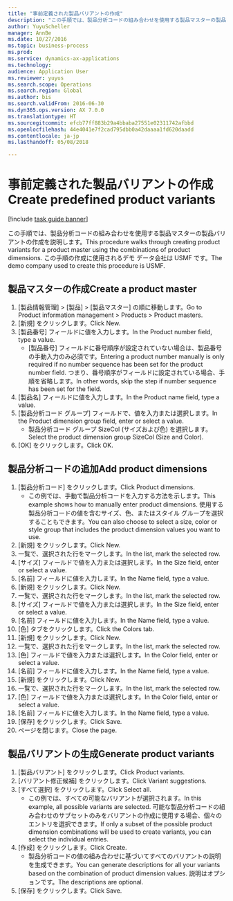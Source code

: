 ```yaml
--- 
title: "事前定義された製品バリアントの作成"
description: "この手順では、製品分析コードの組み合わせを使用する製品マスターの製品バリアントの作成を説明します。"
author: YuyuScheller
manager: AnnBe
ms.date: 10/27/2016
ms.topic: business-process
ms.prod: 
ms.service: dynamics-ax-applications
ms.technology: 
audience: Application User
ms.reviewer: yuyus
ms.search.scope: Operations
ms.search.region: Global
ms.author: bis
ms.search.validFrom: 2016-06-30
ms.dyn365.ops.version: AX 7.0.0
ms.translationtype: HT
ms.sourcegitcommit: efcb77ff883b29a4bbaba27551e02311742afbbd
ms.openlocfilehash: 44e4041e7f2cad795dbb0a42daaaa1fd620daadd
ms.contentlocale: ja-jp
ms.lasthandoff: 05/08/2018

---
```

# <a name="create-predefined-product-variants"></a><span data-ttu-id="4ffcd-103">事前定義された製品バリアントの作成</span><span class="sxs-lookup"><span data-stu-id="4ffcd-103">Create predefined product variants</span></span>

[!include [task guide banner](../../includes/task-guide-banner.md)]

<span data-ttu-id="4ffcd-104">この手順では、製品分析コードの組み合わせを使用する製品マスターの製品バリアントの作成を説明します。</span><span class="sxs-lookup"><span data-stu-id="4ffcd-104">This procedure walks through creating product variants for a product master using the combinations of product dimensions.</span></span> <span data-ttu-id="4ffcd-105">この手順の作成に使用されるデモ データ会社は USMF です。</span><span class="sxs-lookup"><span data-stu-id="4ffcd-105">The demo company used to create this procedure is USMF.</span></span>


## <a name="create-a-product-master"></a><span data-ttu-id="4ffcd-106">製品マスターの作成</span><span class="sxs-lookup"><span data-stu-id="4ffcd-106">Create a product master</span></span>
1. <span data-ttu-id="4ffcd-107">[製品情報管理] > [製品] > [製品マスター] の順に移動します。</span><span class="sxs-lookup"><span data-stu-id="4ffcd-107">Go to Product information management > Products > Product masters.</span></span>
2. <span data-ttu-id="4ffcd-108">[新規] をクリックします。</span><span class="sxs-lookup"><span data-stu-id="4ffcd-108">Click New.</span></span>
3. <span data-ttu-id="4ffcd-109">[製品番号] フィールドに値を入力します。</span><span class="sxs-lookup"><span data-stu-id="4ffcd-109">In the Product number field, type a value.</span></span>
    * <span data-ttu-id="4ffcd-110">[製品番号] フィールドに番号順序が設定されていない場合は、製品番号の手動入力のみ必須です。</span><span class="sxs-lookup"><span data-stu-id="4ffcd-110">Entering a product number manually is only required if no number sequence has been set for the product number field.</span></span> <span data-ttu-id="4ffcd-111">つまり、番号順序がフィールドに設定されている場合、手順を省略します。</span><span class="sxs-lookup"><span data-stu-id="4ffcd-111">In other words, skip the step if number sequence has been set for the field.</span></span>  
4. <span data-ttu-id="4ffcd-112">[製品名] フィールドに値を入力します。</span><span class="sxs-lookup"><span data-stu-id="4ffcd-112">In the Product name field, type a value.</span></span>
5. <span data-ttu-id="4ffcd-113">[製品分析コード グループ] フィールドで、値を入力または選択します。</span><span class="sxs-lookup"><span data-stu-id="4ffcd-113">In the Product dimension group field, enter or select a value.</span></span>
    * <span data-ttu-id="4ffcd-114">製品分析コード グループ SizeCol (サイズおよび色) を選択します。</span><span class="sxs-lookup"><span data-stu-id="4ffcd-114">Select the product dimension group SizeCol (Size and Color).</span></span>  
6. <span data-ttu-id="4ffcd-115">[OK] をクリックします。</span><span class="sxs-lookup"><span data-stu-id="4ffcd-115">Click OK.</span></span>

## <a name="add-product-dimensions"></a><span data-ttu-id="4ffcd-116">製品分析コードの追加</span><span class="sxs-lookup"><span data-stu-id="4ffcd-116">Add product dimensions</span></span>
1. <span data-ttu-id="4ffcd-117">[製品分析コード] をクリックします。</span><span class="sxs-lookup"><span data-stu-id="4ffcd-117">Click Product dimensions.</span></span>
    * <span data-ttu-id="4ffcd-118">この例では、手動で製品分析コードを入力する方法を示します。</span><span class="sxs-lookup"><span data-stu-id="4ffcd-118">This example shows how to manually enter product dimensions.</span></span> <span data-ttu-id="4ffcd-119">使用する製品分析コードの値を含むサイズ、色、またはスタイル グループを選択することもできます。</span><span class="sxs-lookup"><span data-stu-id="4ffcd-119">You can also choose to select a size, color or style group that includes the product dimension values you want to use.</span></span>  
2. <span data-ttu-id="4ffcd-120">[新規] をクリックします。</span><span class="sxs-lookup"><span data-stu-id="4ffcd-120">Click New.</span></span>
3. <span data-ttu-id="4ffcd-121">一覧で、選択された行をマークします。</span><span class="sxs-lookup"><span data-stu-id="4ffcd-121">In the list, mark the selected row.</span></span>
4. <span data-ttu-id="4ffcd-122">[サイズ] フィールドで値を入力または選択します。</span><span class="sxs-lookup"><span data-stu-id="4ffcd-122">In the Size field, enter or select a value.</span></span>
5. <span data-ttu-id="4ffcd-123">[名前] フィールドに値を入力します。</span><span class="sxs-lookup"><span data-stu-id="4ffcd-123">In the Name field, type a value.</span></span>
6. <span data-ttu-id="4ffcd-124">[新規] をクリックします。</span><span class="sxs-lookup"><span data-stu-id="4ffcd-124">Click New.</span></span>
7. <span data-ttu-id="4ffcd-125">一覧で、選択された行をマークします。</span><span class="sxs-lookup"><span data-stu-id="4ffcd-125">In the list, mark the selected row.</span></span>
8. <span data-ttu-id="4ffcd-126">[サイズ] フィールドで値を入力または選択します。</span><span class="sxs-lookup"><span data-stu-id="4ffcd-126">In the Size field, enter or select a value.</span></span>
9. <span data-ttu-id="4ffcd-127">[名前] フィールドに値を入力します。</span><span class="sxs-lookup"><span data-stu-id="4ffcd-127">In the Name field, type a value.</span></span>
10. <span data-ttu-id="4ffcd-128">[色] タブをクリックします。</span><span class="sxs-lookup"><span data-stu-id="4ffcd-128">Click the Colors tab.</span></span>
11. <span data-ttu-id="4ffcd-129">[新規] をクリックします。</span><span class="sxs-lookup"><span data-stu-id="4ffcd-129">Click New.</span></span>
12. <span data-ttu-id="4ffcd-130">一覧で、選択された行をマークします。</span><span class="sxs-lookup"><span data-stu-id="4ffcd-130">In the list, mark the selected row.</span></span>
13. <span data-ttu-id="4ffcd-131">[色] フィールドで値を入力または選択します。</span><span class="sxs-lookup"><span data-stu-id="4ffcd-131">In the Color field, enter or select a value.</span></span>
14. <span data-ttu-id="4ffcd-132">[名前] フィールドに値を入力します。</span><span class="sxs-lookup"><span data-stu-id="4ffcd-132">In the Name field, type a value.</span></span>
15. <span data-ttu-id="4ffcd-133">[新規] をクリックします。</span><span class="sxs-lookup"><span data-stu-id="4ffcd-133">Click New.</span></span>
16. <span data-ttu-id="4ffcd-134">一覧で、選択された行をマークします。</span><span class="sxs-lookup"><span data-stu-id="4ffcd-134">In the list, mark the selected row.</span></span>
17. <span data-ttu-id="4ffcd-135">[色] フィールドで値を入力または選択します。</span><span class="sxs-lookup"><span data-stu-id="4ffcd-135">In the Color field, enter or select a value.</span></span>
18. <span data-ttu-id="4ffcd-136">[名前] フィールドに値を入力します。</span><span class="sxs-lookup"><span data-stu-id="4ffcd-136">In the Name field, type a value.</span></span>
19. <span data-ttu-id="4ffcd-137">[保存] をクリックします。</span><span class="sxs-lookup"><span data-stu-id="4ffcd-137">Click Save.</span></span>
20. <span data-ttu-id="4ffcd-138">ページを閉じます。</span><span class="sxs-lookup"><span data-stu-id="4ffcd-138">Close the page.</span></span>

## <a name="generate-product-variants"></a><span data-ttu-id="4ffcd-139">製品バリアントの生成</span><span class="sxs-lookup"><span data-stu-id="4ffcd-139">Generate product variants</span></span>
1. <span data-ttu-id="4ffcd-140">[製品バリアント] をクリックします。</span><span class="sxs-lookup"><span data-stu-id="4ffcd-140">Click Product variants.</span></span>
2. <span data-ttu-id="4ffcd-141">[バリアント修正候補] をクリックします。</span><span class="sxs-lookup"><span data-stu-id="4ffcd-141">Click Variant suggestions.</span></span>
3. <span data-ttu-id="4ffcd-142">[すべて選択] をクリックします。</span><span class="sxs-lookup"><span data-stu-id="4ffcd-142">Click Select all.</span></span>
    * <span data-ttu-id="4ffcd-143">この例では、すべての可能なバリアントが選択されます。</span><span class="sxs-lookup"><span data-stu-id="4ffcd-143">In this example, all possible variants are selected.</span></span> <span data-ttu-id="4ffcd-144">可能な製品分析コードの組み合わせのサブセットのみをバリアントの作成に使用する場合、個々のエントリを選択できます。</span><span class="sxs-lookup"><span data-stu-id="4ffcd-144">If only a subset of the possible product dimension combinations will be used to create variants, you can select the individual entries.</span></span>  
4. <span data-ttu-id="4ffcd-145">[作成] をクリックします。</span><span class="sxs-lookup"><span data-stu-id="4ffcd-145">Click Create.</span></span>
    * <span data-ttu-id="4ffcd-146">製品分析コードの値の組み合わせに基づいてすべてのバリアントの説明を生成できます。</span><span class="sxs-lookup"><span data-stu-id="4ffcd-146">You can generate descriptions for all your variants based on the combination of product dimension values.</span></span> <span data-ttu-id="4ffcd-147">説明はオプションです。</span><span class="sxs-lookup"><span data-stu-id="4ffcd-147">The descriptions are optional.</span></span>  
5. <span data-ttu-id="4ffcd-148">[保存] をクリックします。</span><span class="sxs-lookup"><span data-stu-id="4ffcd-148">Click Save.</span></span>


